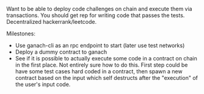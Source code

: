 Want to be able to deploy code challenges on chain and 
execute them via transactions. You should get rep for 
writing code that passes the tests. Decentralized hackerrank/leetcode.

Milestones:
- Use ganach-cli as an rpc endpoint to start (later use test networks)
- Deploy a dummy contract to ganach 
- See if it is possible to actually execute some code in a contract on chain in the first place.
Not entirely sure how to do this. First step could be have some test cases hard coded in 
a contract, then spawn a new contract based on the input which self destructs after the "execution" of the user's
input code.




